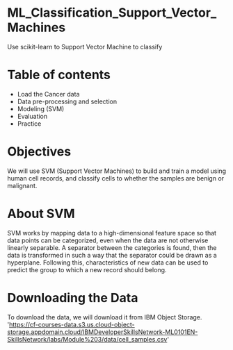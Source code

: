 # ML_Classification_Support_Vector_Machines
Use scikit-learn to Support Vector Machine to classify

# Table of contents
- Load the Cancer data
- Data pre-processing and selection
- Modeling (SVM)
- Evaluation
- Practice

# Objectives
We will use SVM (Support Vector Machines) to build and train a model using human cell records, and classify cells to whether the samples are benign or malignant.

# About SVM
SVM works by mapping data to a high-dimensional feature space so that data points can be categorized, even when the data are not otherwise linearly separable. A separator between the categories is found, then the data is transformed in such a way that the separator could be drawn as a hyperplane. Following this, characteristics of new data can be used to predict the group to which a new record should belong.

# Downloading the Data
To download the data, we will download it from IBM Object Storage. 'https://cf-courses-data.s3.us.cloud-object-storage.appdomain.cloud/IBMDeveloperSkillsNetwork-ML0101EN-SkillsNetwork/labs/Module%203/data/cell_samples.csv'

